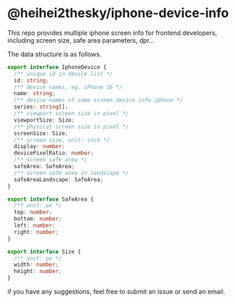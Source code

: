 # @heihei2thesky/iphone-device-info

This repo provides multiple iphone screen info for frontend developers, including screen size, safe area parameters, dpr... 

The data structure is as follows.

```typescript
export interface IphoneDevice {
  /** unique id in device list */
  id: string;
  /** device names, eg. iPhone 16 */
  name: string;
  /** device names of same screen device info iphone */
  series: string[];
  /** viewport screen size in pixel */
  viewportSize: Size;
  /** physical screen size in pixel */
  screenSize: Size;
  /** screen size, unit: inch */
  display: number;
  devicePixelRatio: number;
  /** screen safe area */
  safeArea: SafeArea;
  /** screen safe area in landscape */
  safeAreaLandscape: SafeArea;
}

export interface SafeArea {
  /** unit: px */
  top: number;
  bottom: number;
  left: number;
  right: number;
}

export interface Size {
  /** unit: px */
  width: number;
  height: number;
}
```

if you have any suggestions, feel free to submit an issue or send an email.
